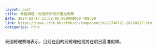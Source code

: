 ```yaml
---
layout: post
title: 泰國總理︰他信將於明日獲准假釋
date: 2024-02-17 11:59:02.000000000 +08:00
link: https://news.rthk.hk/rthk/ch/component/k2/1740721-20240217.htm
categories: rthk
---
```


泰國總理賽塔表示，目前在囚的前總理他信將在明日獲准假釋。
